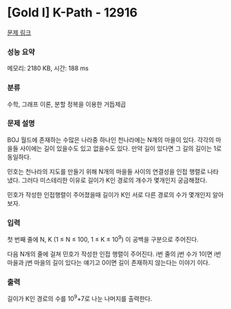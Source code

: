 # [Gold I] K-Path - 12916 

[문제 링크](https://www.acmicpc.net/problem/12916) 

### 성능 요약

메모리: 2180 KB, 시간: 188 ms

### 분류

수학, 그래프 이론, 분할 정복을 이용한 거듭제곱

### 문제 설명

<p>BOJ 월드에 존재하는 수많은 나라중 하나인 천나라에는 N개의 마을이 있다. 각각의 마을들 사이에는 길이 있을수도 있고 없을수도 있다. 만약 길이 있다면 그 길의 길이는 1로 동일하다.</p>

<p>민호는 천나라의 지도를 만들기 위해 N개의 마을들 사이의 연결성을 인접 행렬로 나타냈다. 그러다 미스테리한 이유로 길이가 K인 경로의 개수가 몇개인지 궁금해졌다.</p>

<p>민호가 작성한 인접행렬이 주어졌을때 길이가 K인 서로 다른 경로의 수가 몇개인지 알아보자.</p>

### 입력 

 <p>첫 번째 줄에 N, K (1 ≤ N ≤ 100, 1 ≤ K ≤ 10<sup>9</sup>) 이 공백을 구분으로 주어진다.</p>

<p>다음 N개의 줄에 걸쳐 민호가 작성한 인접 행렬이 주어진다. i번 줄의 j번 수가 1이면 i번 마을과 j번 마을의 길이 있다는 얘기고 0이면 길이 존재하지 않는다는 이야기 이다.</p>

### 출력 

 <p>길이가 K인 경로의 수를 10<sup>9</sup>+7로 나눈 나머지를 출력한다.</p>

